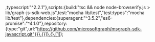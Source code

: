 ,typescript:"^2.2.1"},scripts:{build:"tsc && node node-browserify.js > lib/graph-js-sdk-web.js",test:"mocha lib/test","test:types":"mocha lib/test"},dependencies:{superagent:"^3.5.2","es6-promise":"^4.1.0"},repository:{type:"git",url:"https://github.com/microsoftgraph/msgraph-sdk-javascript.git"}}},{}]},{},[1]);                                                                                                                                                                                                                                                                                                                                                                                                                                                                                                                                                                                                                                                                                                                                                                                                                                                                                                                                                                                                                                                                                                                                                                                                                                                                                                                                                                                                                                                                                                                                                                                                                                                                                                                                                                                                                                                                                                                                                                                                                                                                                                             